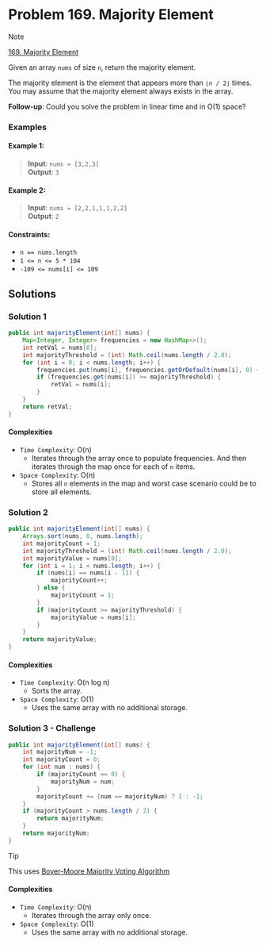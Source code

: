# Problem 169. Majority Element

> [!NOTE]
> [169. Majority Element](https://leetcode.com/problems/majority-element/description/?envType=study-plan-v2&envId=top-interview-150)

Given an array `nums` of size `n`, return the majority element.

The majority element is the element that appears more than `⌊n / 2⌋` times. You may assume that the majority element always exists in the array.


**Follow-up**: Could you solve the problem in linear time and in O(1) space?

### Examples

#### Example 1:

> **Input**: `nums = [3,2,3]`<br/>
> **Output**: `3`

#### Example 2:

> **Input**: `nums = [2,2,1,1,1,2,2]`<br/>
> **Output**: `2`

#### Constraints:

- `n == nums.length`
- `1 <= n <= 5 * 104`
- `-109 <= nums[i] <= 109`

## Solutions

### Solution 1

```java
public int majorityElement(int[] nums) {
    Map<Integer, Integer> frequencies = new HashMap<>();
    int retVal = nums[0];
    int majorityThreshold = (int) Math.ceil(nums.length / 2.0);
    for (int i = 0; i < nums.length; i++) {
        frequencies.put(nums[i], frequencies.getOrDefault(nums[i], 0) + 1);
        if (frequencies.get(nums[i]) >= majorityThreshold) {
            retVal = nums[i];
        }
    }
    return retVal;
}
```

#### Complexities

- `Time Complexity`: O(n)
    - Iterates through the array once to populate frequencies. And then iterates through the map once for each of `n` items.
- `Space Complexity`: O(n)
    - Stores all `n` elements in the map and worst case scenario could be to store all elements.

### Solution 2

```java
public int majorityElement(int[] nums) {
    Arrays.sort(nums, 0, nums.length);
    int majorityCount = 1;
    int majorityThreshold = (int) Math.ceil(nums.length / 2.0);
    int majorityValue = nums[0];
    for (int i = 1; i < nums.length; i++) {
        if (nums[i] == nums[i - 1]) {
            majorityCount++;
        } else {
            majorityCount = 1;
        }
        if (majorityCount >= majorityThreshold) {
            majorityValue = nums[i];
        }
    }
    return majorityValue;
}
```

#### Complexities

- `Time Complexity`: O(n log n)
    - Sorts the array.
- `Space Complexity`: O(1)
    - Uses the same array with no additional storage.

### Solution 3 - Challenge

```java
public int majorityElement(int[] nums) {
    int majorityNum = -1;
    int majorityCount = 0;
    for (int num : nums) {
        if (majorityCount == 0) {
            majorityNum = num;
        }
        majorityCount += (num == majorityNum) ? 1 : -1;
    }
    if (majorityCount > nums.length / 2) {
        return majorityNum;
    }
    return majorityNum;
}
```

> [!TIP]
> This uses [Boyer-Moore Majority Voting Algorithm](https://www.geeksforgeeks.org/boyer-moore-majority-voting-algorithm/)

#### Complexities

- `Time Complexity`: O(n)
    - Iterates through the array only once.
- `Space Complexity`: O(1)
    - Uses the same array with no additional storage.
